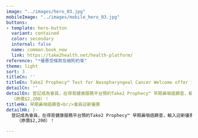 ```yaml
---
image: "../images/hero_03.jpg"
mobileImage: "../images/mobile_hero_03.jpg"
buttons:
- template: hero-button
  variant: contained
  color: secondary
  internal: false
  name: common.book_now
  link: https://take2health.net/health-platform/
reference: "*優惠受條款及細則約束"
theme: light
sort: 3
titleCn: ''
titleEn: Take2 Prophecy™ Test for Nasopharyngeal Cancer Welcome offer for new members
detailCn: ''
detailEn: 登記成為會員，在得易健康服務平台預約Take2 Prophecy™ 早期鼻咽癌篩查，輸入迎新優惠碼「NEW330」，即可享會員價$1,870*
  （原價$2,200）！
titleHk: 早期鼻咽癌篩查<br/>會員迎新優惠
detailHk: |-
  登記成為會員，在得易健康服務平台預約Take2 Prophecy™ 早期鼻咽癌篩查，輸入迎新優惠碼<strong>「NEW330」</strong>，即可享會員價$1,870*
    （原價$2,200）！

---
```

